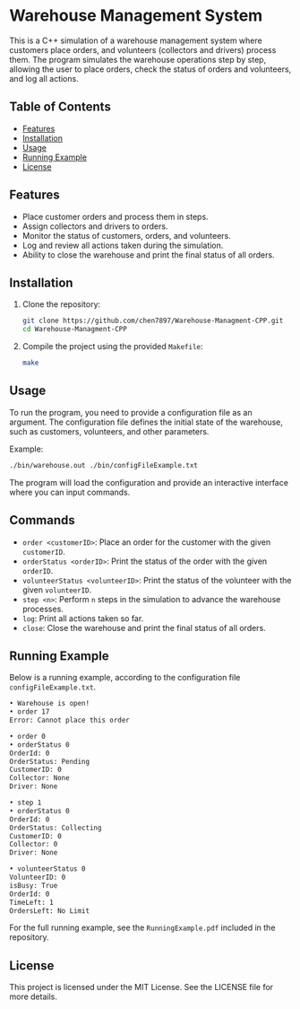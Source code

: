
# Warehouse Management System

This is a C++ simulation of a warehouse management system where customers place orders, and volunteers (collectors and drivers) process them. The program simulates the warehouse operations step by step, allowing the user to place orders, check the status of orders and volunteers, and log all actions.

## Table of Contents
- [Features](#features)
- [Installation](#installation)
- [Usage](#usage)
- [Running Example](#running-example)
- [License](#license)

## Features
- Place customer orders and process them in steps.
- Assign collectors and drivers to orders.
- Monitor the status of customers, orders, and volunteers.
- Log and review all actions taken during the simulation.
- Ability to close the warehouse and print the final status of all orders.

## Installation
1. Clone the repository:
   ```bash
   git clone https://github.com/chen7897/Warehouse-Managment-CPP.git
   cd Warehouse-Managment-CPP
   ```
2. Compile the project using the provided `Makefile`:
   ```bash
   make
   ```

## Usage
To run the program, you need to provide a configuration file as an argument. The configuration file defines the initial state of the warehouse, such as customers, volunteers, and other parameters.

Example:
```bash
./bin/warehouse.out ./bin/configFileExample.txt
```

The program will load the configuration and provide an interactive interface where you can input commands.

## Commands
- `order <customerID>`: Place an order for the customer with the given `customerID`.
- `orderStatus <orderID>`: Print the status of the order with the given `orderID`.
- `volunteerStatus <volunteerID>`: Print the status of the volunteer with the given `volunteerID`.
- `step <n>`: Perform `n` steps in the simulation to advance the warehouse processes.
- `log`: Print all actions taken so far.
- `close`: Close the warehouse and print the final status of all orders.

## Running Example

Below is a running example, according to the configuration file `configFileExample.txt`.

```bash
• Warehouse is open!
• order 17
Error: Cannot place this order

• order 0
• orderStatus 0
OrderId: 0
OrderStatus: Pending
CustomerID: 0
Collector: None
Driver: None

• step 1
• orderStatus 0
OrderId: 0
OrderStatus: Collecting
CustomerID: 0
Collector: 0
Driver: None

• volunteerStatus 0
VolunteerID: 0
isBusy: True
OrderId: 0
TimeLeft: 1
OrdersLeft: No Limit
```

For the full running example, see the `RunningExample.pdf` included in the repository.

## License
This project is licensed under the MIT License. See the LICENSE file for more details.
